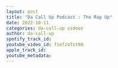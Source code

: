 ```yaml
---
layout: post
title: "Da Call Up Podcast : The Rap Up"
date: 2022-10-11
categories: da-call-up videos
author: da-call-up
spotify_track_id: 
youtube_video_id: fiefzoTst98
apple_track_id: 
youtube_metadata: 
---
```

